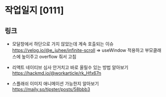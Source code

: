 # 작업일지 [0111]


## 링크
- 모달창에서 하단으로 가지 않았는데 계속 호출되는 이슈
https://velog.io/@e_juhee/infinite-scroll
=> useWindow 적용하고 부모클래스에 높이주고 overflow 줘서 고침

- 리액트 네이티브 심사 안거치고 바로 올릴수 있는 방법 알아보기
https://hackmd.io/@workarticle/rk_Hfx67n

- 스플래쉬 이미지 애니메이션 가능한지 알아보기
https://maily.so/tipster/posts/58bbb3
